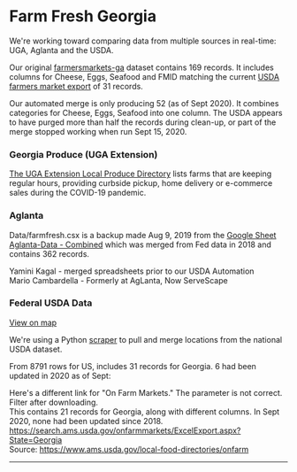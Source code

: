 
# Farm Fresh Georgia

We're working toward comparing data from multiple sources in real-time: UGA, Aglanta and the USDA.  

Our original [farmersmarkets-ga](https://github.com/modelearth/georgia-data/tree/master/farmfresh) dataset contains 169 records. It includes columns for Cheese, Eggs, Seafood and FMID matching the current [USDA farmers market export](https://search.ams.usda.gov/farmersmarkets/ExcelExport.aspx) of 31 records.  

Our automated merge is only producing 52 (as of Sept 2020). It combines categories for Cheese, Eggs, Seafood into one column. The USDA appears to have purged more than half the records during clean-up, or part of the merge stopped working when run Sept 15, 2020.    


### Georgia Produce (UGA Extension)

[The UGA Extension Local Produce Directory](https://extension.uga.edu/ag-products-connection.html) lists farms that are keeping regular hours, providing curbside pickup, home delivery or e-commerce sales during the COVID-19 pandemic.  


### Aglanta

Data/farmfresh.csx is a backup made Aug 9, 2019 from the [Google Sheet Aglanta-Data - Combined](https://docs.google.com/spreadsheets/d/1GptBaQgTj1eHvy2xDbZLMSL9_T1f0JRSRPXvCCiP29c/edit#gid=2091880345) which was merged from Fed data in 2018 and contains 362 records.  

Yamini Kagal - merged spreadsheets prior to our USDA Automation  
Mario Cambardella - Formerly at AgLanta, Now ServeScape


### Federal USDA Data

[View on map](../../map/starter/)

We're using a Python [scraper](../scraper) to pull and merge locations from the national USDA dataset.  

From 8791 rows for US, includes 31 records for Georgia. 6 had been updated in 2020 as of Sept:  

<!--
Download with a command:  
curl -o farmersmarket.csv https://search.ams.usda.gov/farmersmarkets/ExcelExport.aspx  
-->

Here's a different link for "On Farm Markets." The parameter is not correct. Filter after downloading.  
This contains 21 records for Georgia, along with different columns. In Sept 2020, none had been updated since 2018.  
https://search.ams.usda.gov/onfarmmarkets/ExcelExport.aspx?State=Georgia  
Source: https://www.ams.usda.gov/local-food-directories/onfarm

----



<!--
Sample of loading map from Google sheet using sheetsee.js: [indexworks.html](indexworks.html)  

Attempt to display using sheetsee.js [indexfresh.html](indexfresh.html).<br>
Not working. Try with another Google Sheet.  
-->
  
